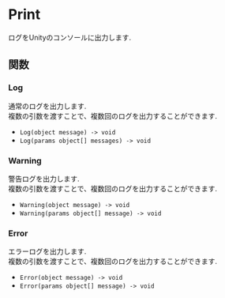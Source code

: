 # Print
ログをUnityのコンソールに出力します.



## 関数


### Log
通常のログを出力します.  
複数の引数を渡すことで、複数回のログを出力することができます.

- `Log(object message) -> void`
- `Log(params object[] messages) -> void`


### Warning
警告ログを出力します.  
複数の引数を渡すことで、複数回のログを出力することができます.

- `Warning(object message) -> void`
- `Warning(params object[] message) -> void`


### Error
エラーログを出力します.  
複数の引数を渡すことで、複数回のログを出力することができます.

- `Error(object message) -> void`
- `Error(params object[] message) -> void`